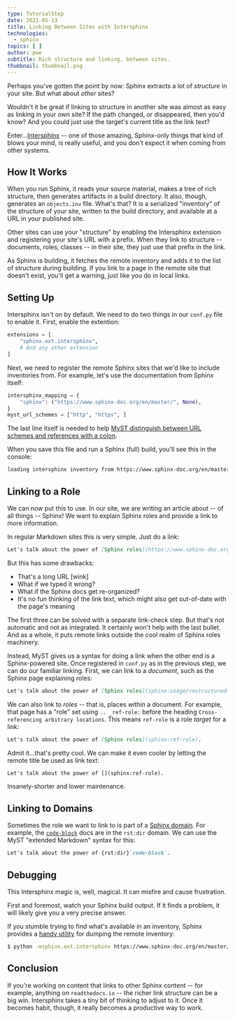 ```yaml
---
type: TutorialStep
date: 2021-05-13
title: Linking Between Sites with Intersphinx
technologies:
  - sphinx
topics: [ ]
author: pwe
subtitle: Rich structure and linking, between sites.
thumbnail: thumbnail.png
---
```


Perhaps you've gotten the point by now: Sphinx extracts a lot of *structure* in your site. But what about *other* sites?

Wouldn't it be great if linking to structure in another site was almost as easy as linking in your own site? If the path changed, or disappeared, then you'd know? And you could just use the target's current title as the link text?

Enter...[Intersphinx](https://docs.readthedocs.io/en/stable/guides/intersphinx.html) -- one of those amazing, Sphinx-only things that kind of blows your mind, is really useful, and you don't expect it when coming from other systems.

## How It Works

When you run Sphinx, it reads your source material, makes a tree of rich structure, then generates artifacts in a build directory. It also, though, generates an `objects.inv` file. What's that? It is a serialized "inventory" of the structure of your site, written to the build directory, and available at a URL in your published site.

Other sites can use your "structure" by enabling the Intersphinx extension and registering your site's URL with a prefix. When they link to structure -- documents, roles, classes -- in their site, they just use that prefix in the link.

As Sphinx is building, it fetches the remote inventory and adds it to the list of structure during building. If you link to a page in the remote site that doesn't exist, you'll get a warning, just like you do in local links.

## Setting Up

Intersphinx isn't on by default. We need to do two things in our `conf.py` file to enable it. First, enable the extention:

```python
extensions = [
    "sphinx.ext.intersphinx",
    # And any other extension
]    
```

Next, we need to register the remote Sphinx sites that we'd like to include inventories from. For example, let's use the documentation from Sphinx itself:

```python
intersphinx_mapping = {
    "sphinx": ("https://www.sphinx-doc.org/en/master/", None),
}
myst_url_schemes = ["http", "https", ]
```

The last line itself is needed to help [MyST distinguish between URL schemes and references with a colon](https://github.com/executablebooks/MyST-Parser/issues/246).

When you save this file and run a Sphinx (full) build, you'll see this in the console:

```bash
loading intersphinx inventory from https://www.sphinx-doc.org/en/master/objects.inv...
```

## Linking to a Role

We can now put this to use. In our site, we are writing an article about -- of all things -- Sphinx! We want to explain Sphinx roles and provide a link to more information.

In regular Markdown sites this is very simple. Just do a link:

```markdown
Let's talk about the power of [Sphinx roles](https://www.sphinx-doc.org/en/master/usage/restructuredtext/roles.html#ref-role).
```

But this has some drawbacks:

- That's a long URL [wink]
- What if we typed it wrong?
- What if the Sphinx docs get re-organized?
- It's no fun thinking of the link text, which might also get out-of-date with the page's meaning

The first three can be solved with a separate link-check step. But that's not automatic and not as integrated. It certainly won't help with the last bullet. And as a whole, it puts remote links outside the cool realm of Sphinx roles machinery.

Instead, MyST gives us a syntax for doing a link when the other end is a Sphinx-powered site. Once registered in `conf.py` as in the previous step, we can do our familiar linking. First, we can link to a *document*, such as the Sphinx page explaining roles:

```markdown
Let's talk about the power of [Sphinx roles](sphinx:usage/restructuredtext/roles).
```

We can also link to *roles* -- that is, places *within* a document. For example, that page has a "role" set using `.. _ref-role:` before the heading `Cross-referencing arbitrary locations`. This means `ref-role` is a role *target* for a link:

```markdown
Let's talk about the power of [Sphinx roles](sphinx:ref-role).
```

Admit it...that's pretty cool. We can make it even cooler by letting the remote title be used as link text:

```markdown
Let's talk about the power of [](sphinx:ref-role).
```

Insanely-shorter and lower maintenance.

## Linking to Domains

Sometimes the role we want to link to is part of a [Sphinx domain](https://www.sphinx-doc.org/en/master/usage/restructuredtext/domains.html). For example, the [`code-block`](https://www.sphinx-doc.org/en/master/usage/restructuredtext/directives.html#directive-code-block) docs are in the `rst:dir` domain. We can use the MyST "extended Markdown" syntax for this:

```markdown
Let's talk about the power of {rst:dir}`code-block`.
```

## Debugging

This Intersphinx magic is, well, magical. It can misfire and cause frustration.

First and foremost, watch your Sphinx build output. If it finds a problem, it will likely give you a very precise answer.

If you stumble trying to find what's available in an inventory, Sphinx provides a [handy utility](https://docs.readthedocs.io/en/stable/guides/intersphinx.html#using-intersphinx) for dumping the remote inventory:

```bash
$ python -msphinx.ext.intersphinx https://www.sphinx-doc.org/en/master/objects.inv
```

## Conclusion

If you're working on content that links to other Sphinx content -- for example, anything on `readthedocs.io` -- the richer link structure can be a big win. Intersphinx takes a tiny bit of thinking to adjust to it. Once it becomes habit, though, it really becomes a productive way to work.
